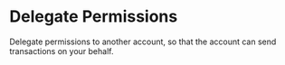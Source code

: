 # Delegate Permissions

Delegate permissions to another account, so that the account can send transactions on your behalf.
